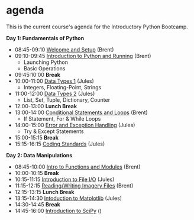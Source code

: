 # agenda
This is the current course's agenda for the Introductory Python Bootcamp.

__Day 1: Fundamentals of Python__
* 08:45-09:10 [Welcome and Setup]() (Brent)
* 09:10-09:45 [Introduction to Python and Running]() (Brent)
  * Launching Python
  * Basic Operations
* 09:45:10:00 **Break**
* 10:00-11:00 [Data Types 1]() (Jules)
  * Integers, Floating-Point, Strings
* 11:00-12:00 [Data Types 2]() (Jules)
  * List, Set, Tuple, Dictionary, Counter
* 12:00-13:00 **Lunch Break**
* 13:00-14:00 [Conditional Statements and Loops]() (Brent)
  * If Statement, For & While Loops
* 14:00-15:00 [Error and Exception Handling]() (Jules)
  * Try & Except Statements
* 15:00-15:15 **Break**
* 15:15-16:15 [Coding Standards]() (Jules)

__Day 2: Data Manipulations__
* 08:45-10:00 [Intro to Functions and Modules]() (Brent)
* 10:00-10:15 **Break**
* 10:15-11:15 [Introduction to File I/O]() (Jules)
* 11:15-12:15 [Reading/Writing Imagery Files]() (Brent)
* 12:15-13:15 **Lunch Break**
* 13:15-14:30 [Intoduction to Matplotlib]() (Jules)
* 14:30-14:45 **Break**
* 14:45-16:00 [Introduction to SciPy]() ()
